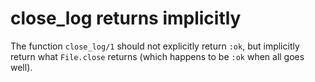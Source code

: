# close_log returns implicitly

The function `close_log/1` should not explicitly return `:ok`, but implicitly return what `File.close` returns (which happens to be `:ok` when all goes well).

